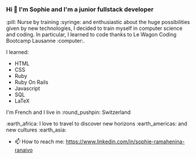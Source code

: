### Hi 👋 I'm Sophie and I'm a junior fullstack developer
<p> :pill: Nurse by training :syringe: and enthusiastic about the huge possibilities given by new technologies, I decided to train myself in computer science and coding. In particular, I learned to code thanks to Le Wagon Coding Bootcamp Lausanne :computer:.</p>

<p> I learned: </p>

* HTML
* CSS
* Ruby
* Ruby On Rails
* Javascript
* SQL
* LaTeX

<p>I'm French and I live in :round_pushpin: Switzerland</p>

<p>:earth_africa: I love to travel to discover new horizons :earth_americas: and new cultures :earth_asia:</p>

- 📫 How to reach me: https://www.linkedin.com/in/sophie-ramahenina-ranaivo



<!--
**srranaivo/srranaivo** is a ✨ _special_ ✨ repository because its `README.md` (this file) appears on your GitHub profile.

Here are some ideas to get you started:

- 🔭 I’m currently working on ...
- 🌱 I’m currently learning ...
- 👯 I’m looking to collaborate on ...
- 🤔 I’m looking for help with ...
- 💬 Ask me about ...

- 😄 Pronouns: ...
- ⚡ Fun fact: ...

I decided to train myself in computer science (Paris VIII University) and coding (Le Wagon Coding Bootcamp Lausanne) :computer:. * Python
* Common Lisp
-->

